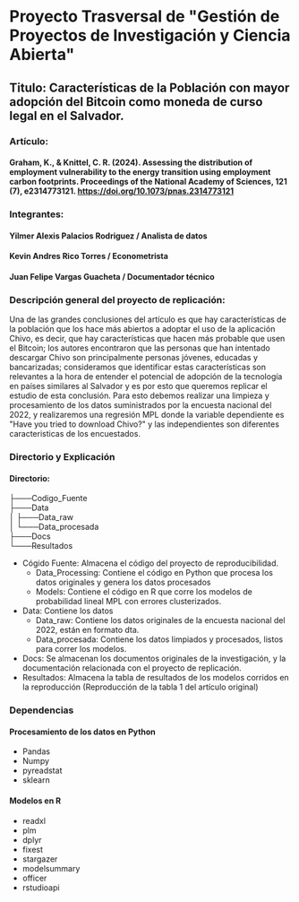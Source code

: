 # Proyecto Trasversal de "Gestión de Proyectos de Investigación y Ciencia Abierta"
## Titulo: Características de la Población con mayor adopción del Bitcoin como moneda de curso legal en el Salvador. 

### Artículo:
#### Graham, K., & Knittel, C. R. (2024). Assessing the distribution of employment vulnerability to the energy transition using employment carbon footprints. Proceedings of the National Academy of Sciences, 121 (7), e2314773121. https://doi.org/10.1073/pnas.2314773121

### Integrantes:
#### Yilmer Alexis Palacios Rodriguez / Analista de datos
#### Kevin Andres Rico Torres / Econometrista
#### Juan Felipe Vargas Guacheta / Documentador técnico

### Descripción general del proyecto de replicación:

Una de las grandes conclusiones del artículo es que hay características de la población que los hace más abiertos a adoptar el uso de la aplicación Chivo, es decir, que hay características que hacen más probable que usen el Bitcoin; los autores encontraron que las personas que han intentado descargar Chivo son principalmente personas jóvenes, educadas y bancarizadas; consideramos que identificar estas características son relevantes a la hora de entender el potencial de adopción de la tecnología en países similares al Salvador y es por esto que queremos replicar el estudio de esta conclusión. Para esto debemos realizar una limpieza y procesamiento de los datos suministrados por la encuesta nacional del 2022, y realizaremos una regresión MPL donde la variable dependiente es "Have you tried to download Chivo?" y las independientes son diferentes caracteristicas de los encuestados.

### Directorio y Explicación

#### Directorio:  
 ├───Codigo_Fuente  
 ├───Data  
 │   ├───Data_raw  
 │   └───Data_procesada  
 ├───Docs  
 └───Resultados  

* Cógido Fuente: Almacena el código del proyecto de reproducibilidad.
  * Data_Processing: Contiene el código en Python que procesa los datos originales y genera los datos procesados
  * Models: Contiene el código en R que corre los modelos de probabilidad lineal MPL con errores clusterizados.
* Data: Contiene los datos
  * Data_raw: Contiene los datos originales de la encuesta nacional del 2022, están en formato dta.
  * Data_procesada: Contiene los datos limpiados y procesados, listos para correr los modelos. 
* Docs: Se almacenan los documentos originales de la investigación, y la documentación relacionada con el proyecto de replicación.
* Resultados: Almacena la tabla de resultados de los modelos corridos en la reproducción (Reproducción de la tabla 1 del artículo original)

### Dependencias
#### Procesamiento de los datos en Python
* Pandas
* Numpy
* pyreadstat
* sklearn
#### Modelos en R
* readxl
* plm
* dplyr
* fixest
* stargazer
* modelsummary
* officer
* rstudioapi
